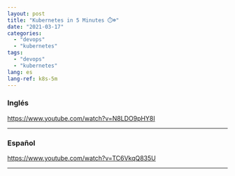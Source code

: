 ```yaml
---
layout: post
title: "Kubernetes in 5 Minutes ⏱️☸️"
date: "2021-03-17"
categories: 
  - "devops"
  - "kubernetes"
tags: 
  - "devops"
  - "kubernetes"
lang: es
lang-ref: k8s-5m
---
```


### Inglés

https://www.youtube.com/watch?v=N8LDO9pHY8I

* * *

### Español

https://www.youtube.com/watch?v=TC6VkqQ835U

* * *
